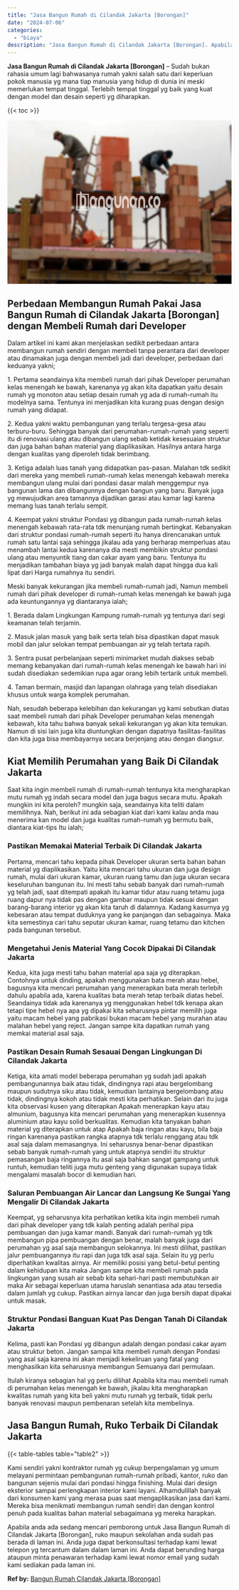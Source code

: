 ```yaml
---
title: "Jasa Bangun Rumah di Cilandak Jakarta [Borongan]"
date: "2024-07-06"
categories: 
  - "biaya"
description: "Jasa Bangun Rumah di Cilandak Jakarta [Borongan]. Apabila anda ada sedang mencari pemborong untuk Jasa Bangun Rumah di Cilandak Jakarta [Borongan], ruko ma..."
---
```


**Jasa Bangun Rumah di Cilandak Jakarta \[Borongan\]** – Sudah bukan rahasia umum lagi bahwasanya rumah yakni salah satu dari keperluan pokok manusia yg mana tiap manusia yang hidup di dunia ini meski memerlukan tempat tinggal. Terlebih tempat tinggal yg baik yang kuat dengan model dan desain seperti yg diharapkan.

{{< toc >}}

![Jasa Bangun Rumah di Cilandak Jakarta [Borongan]](/images/borong-bangunan-07.png)

## Perbedaan Membangun Rumah Pakai Jasa Bangun Rumah di Cilandak Jakarta \[Borongan\] dengan Membeli Rumah dari Developer

Dalam artikel ini kami akan menjelaskan sedikit perbedaan antara membangun rumah sendiri dengan membeli tanpa perantara dari developer atau dinamakan juga dengan membeli jadi dari developer, perbedaan dari keduanya yakni;

1\. Pertama seandainya kita membeli rumah dari pihak Developer perumahan kelas menengah ke bawah, karenanya yg akan kita dapatkan yaitu desain rumah yg monoton atau setiap desain rumah yg ada di rumah-rumah itu modelnya sama. Tentunya ini menjadikan kita kurang puas dengan design rumah yang didapat.

2\. Kedua yakni waktu pembangunan yang terlalu tergesa-gesa atau terburu-buru. Sehingga banyak dari perumahan-rumah-rumah yang seperti itu di renovasi ulang atau dibangun ulang sebab ketidak kesesuaian struktur dan juga bahan bahan material yang diaplikasikan. Hasilnya antara harga dengan kualitas yang diperoleh tidak berimbang.

3\. Ketiga adalah luas tanah yang didapatkan pas-pasan. Malahan tdk sedikit dari mereka yang membeli rumah-rumah kelas menengah kebawah mereka membangun ulang mulai dari pondasi dasar malah menggempur nya bangunan lama dan dibangunnya dengan bangun yang baru. Banyak juga yg mewujudkan area tamannya dijadikan garasi atau kamar lagi karena memang luas tanah terlalu sempit.

4\. Keempat yakni struktur Pondasi yg dibangun pada rumah-rumah kelas menengah kebawah rata-rata tdk menunjang rumah bertingkat. Kebanyakan dari struktur pondasi rumah-rumah seperti itu hanya direncanakan untuk rumah satu lantai saja sehingga jikalau ada yang berharap memperluas atau menambah lantai kedua karenanya dia mesti membikin struktur pondasi ulang atau menyuntik tiang dan cakar ayam yang baru. Tentunya itu menjadikan tambahan biaya yg jadi banyak malah dapat hingga dua kali lipat dari Harga rumahnya itu sendiri.

Meski banyak kekurangan jika membeli rumah-rumah jadi, Namun membeli rumah dari pihak developer di rumah-rumah kelas menengah ke bawah juga ada keuntungannya yg diantaranya ialah;

1\. Berada dalam Lingkungan Kampung rumah-rumah yg tentunya dari segi keamanan telah terjamin.

2\. Masuk jalan masuk yang baik serta telah bisa dipastikan dapat masuk mobil dan jalur selokan tempat pembuangan air yg telah tertata rapih.

3\. Sentra pusat perbelanjaan seperti minimarket mudah diakses sebab memang kebanyakan dari rumah-rumah kelas menengah ke bawah hari ini sudah disediakan sedemikian rupa agar orang lebih tertarik untuk membeli.

4\. Taman bermain, masjid dan lapangan olahraga yang telah disediakan khusus untuk warga komplek perumahan.

Nah, sesudah beberapa kelebihan dan kekurangan yg kami sebutkan diatas saat membeli rumah dari pihak Developer perumahan kelas menengah kebawah, kita tahu bahwa banyak sekali kekurangan yg akan kita temukan. Namun di sisi lain juga kita diuntungkan dengan dapatnya fasilitas-fasilitas dan kita juga bisa membayarnya secara berjenjang atau dengan diangsur.

## Kiat Memilih Perumahan yang Baik Di Cilandak Jakarta

Saat kita ingin membeli rumah di rumah-rumah tentunya kita mengharapkan mutu rumah yg indah secara model dan juga bagus secara mutu. Apakah mungkin ini kita peroleh? mungkin saja, seandainya kita teliti dalam memilihnya. Nah, berikut ini ada sebagian kiat dari kami kalau anda mau menerima kan model dan juga kualitas rumah-rumah yg bermutu baik, diantara kiat-tips Itu ialah;

### Pastikan Memakai Material Terbaik Di Cilandak Jakarta

Pertama, mencari tahu kepada pihak Developer ukuran serta bahan bahan material yg diaplikasikan. Yaitu kita mencari tahu ukuran dan juga design rumah, mulai dari ukuran kamar, ukuran ruang tamu dan juga ukuran secara keseluruhan bangunan itu. Ini mesti tahu sebab banyak dari rumah-rumah yg telah jadi, saat ditempati apakah itu kamar tidur atau ruang tetamu juga ruang dapur nya tidak pas dengan gambar maupun tidak sesuai dengan barang-barang interior yg akan kita taruh di dalamnya. Kadang kasurnya yg kebesaran atau tempat duduknya yang ke panjangan dan sebagainya. Maka kita semestinya cari tahu seputar ukuran kamar, ruang tetamu dan kitchen pada bangunan tersebut.

### Mengetahui Jenis Material Yang Cocok Dipakai Di Cilandak Jakarta

Kedua, kita juga mesti tahu bahan material apa saja yg diterapkan. Contohnya untuk dinding, apakah menggunakan bata merah atau hebel, bagusnya kita mencari perumahan yang menerapkan bata merah terlebih dahulu apabila ada, karena kualitas bata merah tetap terbaik diatas hebel. Seandainya tidak ada karenanya yg menggunakan hebel tdk kenapa akan tetapi tipe hebel nya apa yg dipakai kita seharusnya pintar memilih juga yaitu macam hebel yang pabrikasi bukan macam hebel yang murahan atau malahan hebel yang reject. Jangan sampe kita dapatkan rumah yang memkai material asal saja.

### Pastikan Desain Rumah Sesauai Dengan Lingkungan Di Cilandak Jakarta

Ketiga, kita amati model beberapa perumahan yg sudah jadi apakah pembangunannya baik atau tidak, dindingnya rapi atau bergelombang maupun sudutnya siku atau tidak, kemudian lantainya bergelombang atau tidak, dindingnya kokoh atau tidak mesti kita perhatikan. Selain dari itu juga kita observasi kusen yang diterapkan Apakah menerapkan kayu atau almunium, bagusnya kita mencari perumahan yang menerapkan kusennya aluminium atau kayu solid berkualitas. Kemudian kita tanyakan bahan material yg diterapkan untuk atap Apakah baja ringan atau kayu, bila baja ringan karenanya pastikan rangka atapnya tdk terlalu renggang atau tdk asal saja dalam memasangnya. Ini seharusnya benar-benar dipastikan sebab banyak rumah-rumah yang untuk atapnya sendiri itu struktur pemasangan baja ringannya itu asal saja bahkan sangat gampang untuk runtuh, kemudian teliti juga mutu genteng yang digunakan supaya tidak mengalami masalah bocor di kemudian hari.

### Saluran Pembuangan Air Lancar dan Langsung Ke Sungai Yang Mengalir Di Cilandak Jakarta

Keempat, yg seharusnya kita perhatikan ketika kita ingin membeli rumah dari pihak developer yang tdk kalah penting adalah perihal pipa pembuangan dan juga kamar mandi. Banyak dari rumah-rumah yg tdk membangun pipa pembuangan dengan benar, malah banyak juga dari perumahan yg asal saja membangun selokannya. Ini mesti dilihat, pastikan jalur pembuangannya itu rapi dan juga tdk asal saja. Selain itu yg perlu diperhatikan kwalitas airnya. Air memiliki posisi yang betul-betul penting dalam kehidupan kita maka Jangan sampe kita membeli rumah pada lingkungan yang susah air sebab kita sehari-hari pasti membutuhkan air maka Air sebagai keperluan utama haruslah senantiasa ada atau tersedia dalam jumlah yg cukup. Pastikan airnya lancar dan juga bersih dapat dipakai untuk masak.

### Struktur Pondasi Banguan Kuat Pas Dengan Tanah Di Cilandak Jakarta

Kelima, pasti kan Pondasi yg dibangun adalah dengan pondasi cakar ayam atau struktur beton. Jangan sampai kita membeli rumah dengan Pondasi yang asal saja karena ini akan menjadi kekeliruan yang fatal yang menghasilkan kita seharusnya membangun Semuanya dari permulaan.

Itulah kiranya sebagian hal yg perlu dilihat Apabila kita mau membeli rumah di perumahan kelas menengah ke bawah, jikalau kita mengharapkan kwalitas rumah yang kita beli yakni mutu rumah yg terbaik, tidak perlu banyak renovasi maupun pembenaran setelah kita membelinya.

## Jasa Bangun Rumah, Ruko Terbaik Di Cilandak Jakarta

{{< table-tables table="table2" >}}

Kami sendiri yakni kontraktor rumah yg cukup berpengalaman yg umum melayani permintaan pembangunan rumah-rumah pribadi, kantor, ruko dan bangunan sejenis mulai dari pondasi hingga finishing. Mulai dari design eksterior sampai perlengkapan interior kami layani. Alhamdulillah banyak dari konsumen kami yang merasa puas saat mengaplikasikan jasa dari kami. Mereka bisa menikmati membangun rumah sendiri dan dengan kontrol penuh pada kualitas bahan material sebagaimana yg mereka harapkan.

Apabila anda ada sedang mencari pemborong untuk Jasa Bangun Rumah di Cilandak Jakarta \[Borongan\], ruko maupun sekolahan anda sudah pas berada di laman ini. Anda juga dapat berkonsultasi terhadap kami lewat telepon yg tercantum dalam dalam laman ini. Anda dapat berunding harga ataupun minta penawaran terhadap kami lewat nomor email yang sudah kami sediakan pada laman ini.

**Ref by:** [Bangun Rumah Cilandak Jakarta [Borongan]](https://id.wikipedia.org/wiki/Bangun)
